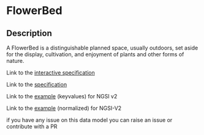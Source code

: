 # FlowerBed

## Description 

A FlowerBed is a distinguishable planned space, usually outdoors, set aside for
the display, cultivation, and enjoyment of plants and other forms of nature.


Link to the [interactive specification](https://swagger.lab.fiware.org/?url=https://smart-data-models.github.io/dataModel.ParksAndGardens/FlowerBed/swagger.yaml)

Link to the [specification](https://smart-data-models.github.io/dataModel.ParksAndGardens/FlowerBed/doc/spec.md)

Link to the [example](https://smart-data-models.github.io/dataModel.ParksAndGardens/FlowerBed/examples/example.json) (keyvalues) for NGSI v2

Link to the [example](https://smart-data-models.github.io/dataModel.ParksAndGardens/FlowerBed/examples/example-normalized.json) (normalized) for NGSI-V2


 if you have any issue on this data model you can raise an issue or contribute with a PR
